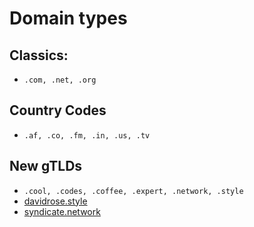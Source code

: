 # Domain types
## Classics:
 + `.com, .net, .org`
## Country Codes
 + `.af, .co, .fm, .in, .us, .tv`
## New gTLDs
 + `.cool, .codes, .coffee, .expert, .network, .style `
  + [davidrose.style](davidrose.style)
  + [syndicate.network](syndicate.network)
